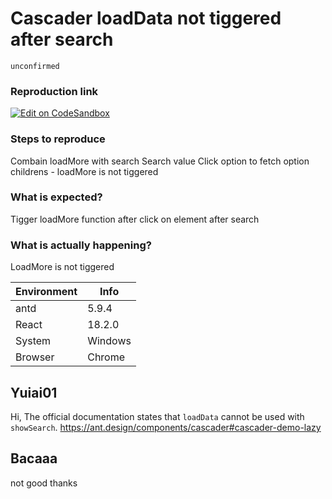 # Cascader loadData not tiggered after search

`unconfirmed`

### Reproduction link

[![Edit on CodeSandbox](https://codesandbox.io/static/img/play-codesandbox.svg)](https://codesandbox.io/s/load-options-lazily-antd-5-9-4-forked-8vrpqr?file=/demo.tsx)

### Steps to reproduce

Combain loadMore with search
Search value
Click option to fetch option childrens - loadMore is not tiggered

### What is expected?

Tigger loadMore function after click on element after search

### What is actually happening?

LoadMore is not tiggered

| Environment | Info    |
| ----------- | ------- |
| antd        | 5.9.4   |
| React       | 18.2.0  |
| System      | Windows |
| Browser     | Chrome  |

<!-- generated by ant-design-issue-helper. DO NOT REMOVE -->

## Yuiai01

Hi, The official documentation states that `loadData` cannot be used with `showSearch`. https://ant.design/components/cascader#cascader-demo-lazy

## Bacaaa

not good thanks
